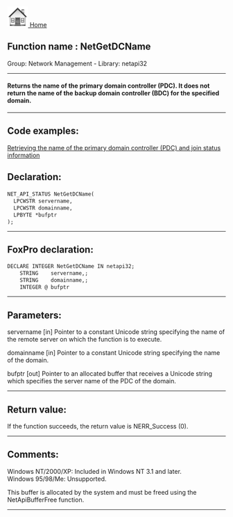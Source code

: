 [<img src="../../images/home.png"> Home ](https://github.com/VFPX/Win32API)  

## Function name : NetGetDCName
Group: Network Management - Library: netapi32    
***  


#### Returns the name of the primary domain controller (PDC). It does not return the name of the backup domain controller (BDC) for the specified domain.
***  


## Code examples:
[Retrieving the name of the primary domain controller (PDC) and join status information](../../samples/sample_166.md)  

## Declaration:
```foxpro  
NET_API_STATUS NetGetDCName(
  LPCWSTR servername,
  LPCWSTR domainname,
  LPBYTE *bufptr
);  
```  
***  


## FoxPro declaration:
```foxpro  
DECLARE INTEGER NetGetDCName IN netapi32;
	STRING    servername,;
	STRING    domainname,;
	INTEGER @ bufptr  
```  
***  


## Parameters:
servername 
[in] Pointer to a constant Unicode string specifying the name of the remote server on which the function is to execute. 

domainname 
[in] Pointer to a constant Unicode string specifying the name of the domain. 

bufptr 
[out] Pointer to an allocated buffer that receives a Unicode string which specifies the server name of the PDC of the domain.   
***  


## Return value:
If the function succeeds, the return value is NERR_Success (0).  
***  


## Comments:
Windows NT/2000/XP: Included in Windows NT 3.1 and later.  
Windows 95/98/Me: Unsupported.  
  
This buffer is allocated by the system and must be freed using the NetApiBufferFree function.   
  
***  

